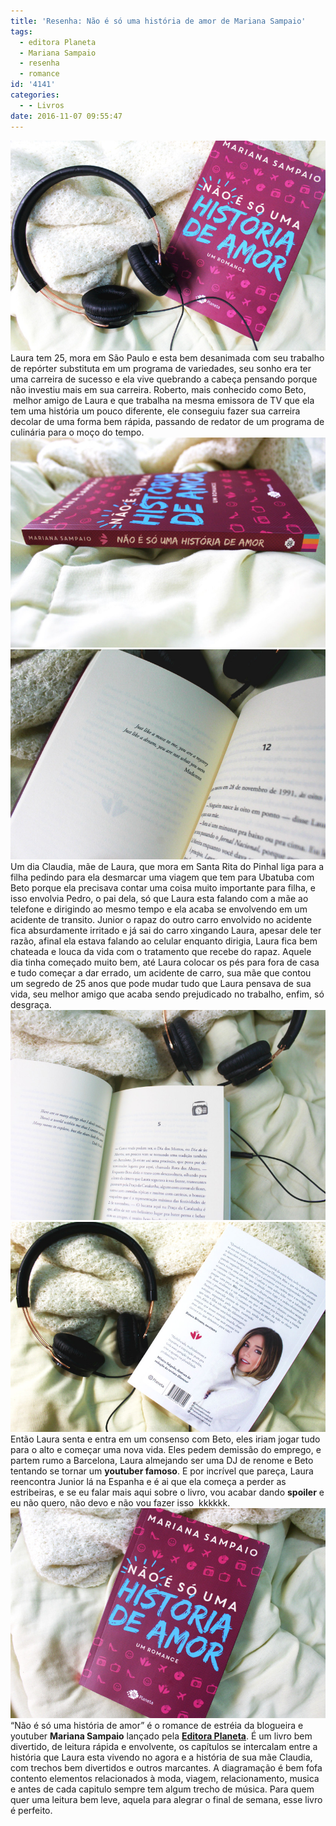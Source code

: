 ```yaml
---
title: 'Resenha: Não é só uma história de amor de Mariana Sampaio'
tags:
  - editora Planeta
  - Mariana Sampaio
  - resenha
  - romance
id: '4141'
categories:
  - - Livros
date: 2016-11-07 09:55:47
---
```


![LIVRO – não é só uma história de amor de Mariana Sampaio](/wp-content/uploads/2016/10/RESENHA-–-não-é-só-uma-história-de-amor-de-Mariana-Sampaio.jpg) Laura tem 25, mora em São Paulo e esta bem desanimada com seu trabalho de repórter substituta em um programa de variedades, seu sonho era ter uma carreira de sucesso e ela vive quebrando a cabeça pensando porque não investiu mais em sua carreira. Roberto, mais conhecido como Beto,  melhor amigo de Laura e que trabalha na mesma emissora de TV que ela tem uma história um pouco diferente, ele conseguiu fazer sua carreira decolar de uma forma bem rápida, passando de redator de um programa de culinária para o moço do tempo. ![resumo do livro - não é só uma história de amor de mariana sampaio ](/wp-content/uploads/2016/10/Lombada-do-livro-não-é-só-uma-história-de-amor-mariana-sampaio.jpg) ![resumo - não é só uma história de amor](/wp-content/uploads/2016/10/páginas-do-livro-não-é-só-uma-história-de-amor.jpg) Um dia Claudia, mãe de Laura, que mora em Santa Rita do Pinhal liga para a filha pedindo para ela desmarcar uma viagem que tem para Ubatuba com Beto porque ela precisava contar uma coisa muito importante para filha, e isso envolvia Pedro, o pai dela, só que Laura esta falando com a mãe ao telefone e dirigindo ao mesmo tempo e ela acaba se envolvendo em um acidente de transito. Junior o rapaz do outro carro envolvido no acidente fica absurdamente irritado e já sai do carro xingando Laura, apesar dele ter razão, afinal ela estava falando ao celular enquanto dirigia, Laura fica bem chateada e louca da vida com o tratamento que recebe do rapaz. Aquele dia tinha começado muito bem, até Laura colocar os pés para fora de casa e tudo começar a dar errado, um acidente de carro, sua mãe que contou um segredo de 25 anos que pode mudar tudo que Laura pensava de sua vida, seu melhor amigo que acaba sendo prejudicado no trabalho, enfim, só desgraça. ![livro de mariana sampaio - não é só uma história de amor](/wp-content/uploads/2016/10/não-é-só-uma-história-de-amor-de-mariana-sampaio-resenha.jpg) ![mariana sampaio - não é só uma história de amor - resumo ](/wp-content/uploads/2016/10/contra-capa-do-livro-não-é-só-uma-história-de-amor.jpg) Então Laura senta e entra em um consenso com Beto, eles iriam jogar tudo para o alto e começar uma nova vida. Eles pedem demissão do emprego, e partem rumo a Barcelona, Laura almejando ser uma DJ de renome e Beto tentando se tornar um **youtuber famoso**. E por incrível que pareça, Laura reencontra Junior lá na Espanha e é ai que ela começa a perder as estribeiras, e se eu falar mais aqui sobre o livro, vou acabar dando **spoiler** e eu não quero, não devo e não vou fazer isso  kkkkkk. ![resenha - não é só uma história de amor ](/wp-content/uploads/2016/10/capa-não-é-só-uma-história-de-amor-mariana-sampaio.jpg) “Não é só uma história de amor” é o romance de estréia da blogueira e youtuber **Mariana Sampaio** lançado pela [**Editora Planeta**](http://www.planetadelivros.com.br/). É um livro bem divertido, de leitura rápida e envolvente, os capítulos se intercalam entre a história que Laura esta vivendo no agora e a história de sua mãe Claudia, com trechos bem divertidos e outros marcantes. A diagramação é bem fofa contento elementos relacionados à moda, viagem, relacionamento, musica e antes de cada capitulo sempre tem algum trecho de música. Para quem quer uma leitura bem leve, aquela para alegrar o final de semana, esse livro é perfeito.
